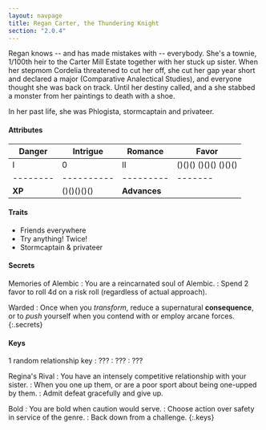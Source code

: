 ```yaml
---
layout: navpage
title: Regan Carter, the Thundering Knight
section: "2.0.4"
---
```


Regan knows -- and has made mistakes with -- everybody.
She's a townie, 1/100th heir to the Carter Mill Estate together with her stuck up sister.
When her stepmom Cordelia threatened to cut her off, she cut her gap year short and declared a major (Comparative Analectical Studies), and everyone thought she was back on track.
Until her destiny called, and a she stabbed a monster from her paintings to death with a shoe.

In her past life, she was Phlogista, stormcaptain and privateer.

#### Attributes

| Danger | Intrigue | Romance | Favor |
|--------|----------|---------|-------|
| I      | 0        | II      | ()()() ()()() ()()() |
|--------|----------|---------|-------|
| **XP** | ()()()()() | **Advances** |       |

#### Traits

* Friends everywhere
* Try anything! Twice!
* Stormcaptain & privateer

#### Secrets

Memories of Alembic
: You are a reincarnated soul of Alembic.
  : Spend 2 favor to roll 4d on a risk roll (regardless of actual approach).

Warded
: Once when you _transform_, reduce a supernatural **consequence**, or to _push_ yourself when you contend with or employ arcane forces.
{:.secrets}



#### Keys

1 random relationship key
: ???
  : ???
  : ???

Regina's Rival
: You have an intensely competitive relationship with your sister.
  : When you one up them, or are a poor sport about being one-upped by them.
  : Admit defeat gracefully and give up.

Bold
: You are bold when caution would serve.
  : Choose action over safety in service of the genre.
  : Back down from a challenge.
{:.keys}


